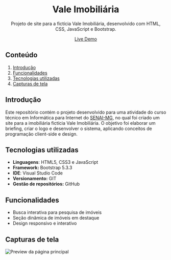 <h1 style="text-align: center">Vale Imobiliária</h1>
<p style="text-align: center">Projeto de site para a fictícia Vale Imobiliária, desenvolvido com HTML, CSS, JavaScript e Bootstrap.</p>
<a href="https://croldrte.github.io/ValeImobiliaria/">
<p style="text-align: center">Live Demo</p>
</a>

## Conteúdo
1. [Introdução](#introdução)
2. [Funcionalidades](#funcionalidades)
3. [Tecnologias utilizadas](#tecnologias-utilizadas)
4. [Capturas de tela](#capturas-de-tela)

## Introdução
Este repositório contém o projeto desenvolvido para uma atividade do curso técnico em Informática para Internet do [SENAI-MG](https://www.fiemg.com.br/senai/), no qual foi criado um site para a imobiliária fictícia Vale Imobiliária. O objetivo foi elaborar um briefing, criar o logo e desenvolver o sistema, aplicando conceitos de programação client-side e design.

## Tecnologias utilizadas
-  **Linguagens**: HTML5, CSS3 e JavaScript
-  **Framework:** Bootstrap 5.3.3
-  **IDE**: Visual Studio Code
-  **Versionamento:** GIT
-  **Gestão de repositórios:** GitHub

## Funcionalidades
- Busca interativa para pesquisa de imóveis
- Seção dinâmica de imóveis em destaque
- Design responsivo e interativo

## Capturas de tela
![Preview da página principal](img/preview.png)
